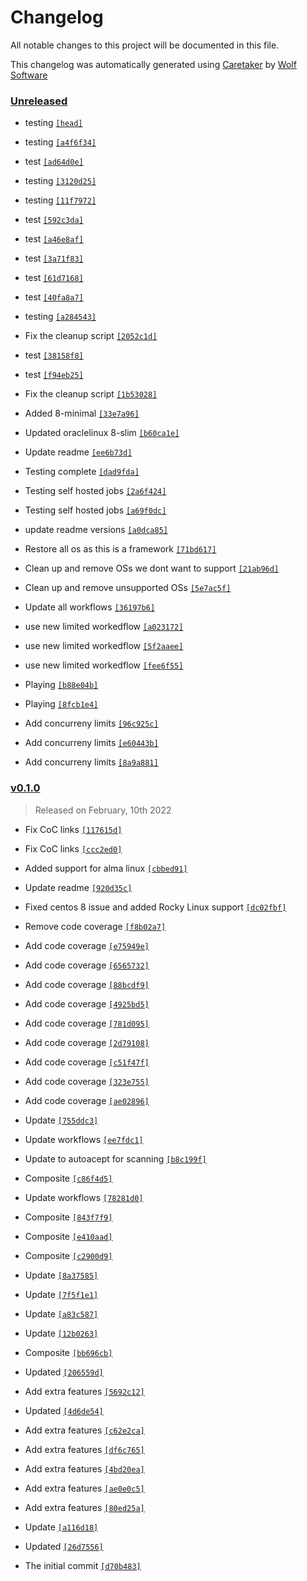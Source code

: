 # Changelog

All notable changes to this project will be documented in this file.


This changelog was automatically generated using [Caretaker](https://github.com/DevelopersToolbox/caretaker) by [Wolf Software](https://github.com/WolfSoftware)

### [Unreleased](https://github.com/DockerToolbox/container-framework/compare/v0.1.1...HEAD)

- testing [`[head]`](https://github.com/DockerToolbox/container-framework/commit/)

- testing [`[a4f6f34]`](https://github.com/DockerToolbox/container-framework/commit/a4f6f34ee00e99483e15eef3c1a2663b1bc07962)

- test [`[ad64d0e]`](https://github.com/DockerToolbox/container-framework/commit/ad64d0eff0dd1913ebf2cc6b526b8b5d0c0e938d)

- testing [`[3120d25]`](https://github.com/DockerToolbox/container-framework/commit/3120d256db63eceda9bc3faf34c8376632ac2656)

- testing [`[11f7972]`](https://github.com/DockerToolbox/container-framework/commit/11f79723366aae1d282beafd14f68520c0260587)

- test [`[592c3da]`](https://github.com/DockerToolbox/container-framework/commit/592c3da187c2f5d280402f4b529f51929e8e1643)

- test [`[a46e8af]`](https://github.com/DockerToolbox/container-framework/commit/a46e8afc8feb6845ba7e244858063abeb037e105)

- test [`[3a71f83]`](https://github.com/DockerToolbox/container-framework/commit/3a71f83bbadd042e23488d8d9991375a1e820121)

- test [`[61d7168]`](https://github.com/DockerToolbox/container-framework/commit/61d71689d91d5ba829aa40f5064cce14a76df13e)

- test [`[40fa8a7]`](https://github.com/DockerToolbox/container-framework/commit/40fa8a73209c44330ff7d6d014ff539d9ea9fd5e)

- testing [`[a284543]`](https://github.com/DockerToolbox/container-framework/commit/a284543de9e92c33d7429d69b8a6e1a4521e94d3)

- Fix the cleanup script [`[2052c1d]`](https://github.com/DockerToolbox/container-framework/commit/2052c1db9ee9bc9d9fcfec7ee6de4b11cd7de53a)

- test [`[38158f8]`](https://github.com/DockerToolbox/container-framework/commit/38158f8b6114a01306df322eb5cf00bf04eb834e)

- test [`[f94eb25]`](https://github.com/DockerToolbox/container-framework/commit/f94eb253c99fc9b2185a4180ec1b7595c426edc1)

- Fix the cleanup script [`[1b53028]`](https://github.com/DockerToolbox/container-framework/commit/1b53028f1a2c8eaae2d1f060ac345a22008458f3)

- Added 8-minimal [`[33e7a96]`](https://github.com/DockerToolbox/container-framework/commit/33e7a967a9e20ce9d5bc9705397eba46d0ada770)

- Updated oraclelinux 8-slim [`[b60ca1e]`](https://github.com/DockerToolbox/container-framework/commit/b60ca1ea68bdebc7c31260b9aecca56cd178c9c3)

- Update readme [`[ee6b73d]`](https://github.com/DockerToolbox/container-framework/commit/ee6b73d376fbfe21fff2178914d236ef7c8ca323)

- Testing complete [`[dad9fda]`](https://github.com/DockerToolbox/container-framework/commit/dad9fda2997d461d725802cf72c59b6688c91f78)

- Testing self hosted jobs [`[2a6f424]`](https://github.com/DockerToolbox/container-framework/commit/2a6f4247dc286a3e219a2185a65565630b362606)

- Testing self hosted jobs [`[a69f0dc]`](https://github.com/DockerToolbox/container-framework/commit/a69f0dc41c827ed7f67bc3f3cf4ae9178be116c9)

- update readme versions [`[a0dca85]`](https://github.com/DockerToolbox/container-framework/commit/a0dca85c9c5cec1a8efcd8cb8c320a2087fe7c1a)

- Restore all os as this is a framework [`[71bd617]`](https://github.com/DockerToolbox/container-framework/commit/71bd6174b7abf8b5b279c69667abaad3564ebc25)

- Clean up and remove OSs we dont want to support [`[21ab96d]`](https://github.com/DockerToolbox/container-framework/commit/21ab96d3fbbe336be2242897e9938c55f174ab23)

- Clean up and remove unsupported OSs [`[5e7ac5f]`](https://github.com/DockerToolbox/container-framework/commit/5e7ac5fcd335249d5cbf2749fe60f42b54082fe2)

- Update all workflows [`[36197b6]`](https://github.com/DockerToolbox/container-framework/commit/36197b62a4ccd1b90b03896422ccd1ccdbc27c46)

- use new limited workedflow [`[a023172]`](https://github.com/DockerToolbox/container-framework/commit/a0231726780c0ccc2e4d988458f030d40d29b238)

- use new limited workedflow [`[5f2aaee]`](https://github.com/DockerToolbox/container-framework/commit/5f2aaee9c6f275c4df23eb06137ce46965e59925)

- use new limited workedflow [`[fee6f55]`](https://github.com/DockerToolbox/container-framework/commit/fee6f55c0b2fd2dbbca27008f2d6f135a33d93b0)

- Playing [`[b88e04b]`](https://github.com/DockerToolbox/container-framework/commit/b88e04baa5041b6a498494ccdf044495bde0f557)

- Playing [`[8fcb1e4]`](https://github.com/DockerToolbox/container-framework/commit/8fcb1e439801e3e630d468f6820788fa40c1f217)

- Add concurreny limits [`[96c925c]`](https://github.com/DockerToolbox/container-framework/commit/96c925cb00a507f62183278020863e7892b1f0e6)

- Add concurreny limits [`[e60443b]`](https://github.com/DockerToolbox/container-framework/commit/e60443b60ada82562ce864d624d320561a786d01)

- Add concurreny limits [`[8a9a881]`](https://github.com/DockerToolbox/container-framework/commit/8a9a8817ea9b064027a4f5f942ef8e3bb31f2267)

### [v0.1.0](https://github.com/DockerToolbox/container-framework/releases/v0.1.0)

> Released on February, 10th 2022

- Fix CoC links [`[117615d]`](https://github.com/DockerToolbox/container-framework/commit/117615dea465acae3faf5c60285276c854881e81)

- Fix CoC links [`[ccc2ed0]`](https://github.com/DockerToolbox/container-framework/commit/ccc2ed084663c41f08f4e1d2ebd4642f7a50c926)

- Added support for alma linux [`[cbbed91]`](https://github.com/DockerToolbox/container-framework/commit/cbbed91000e9a31b990e734cb78105a8500f4121)

- Update readme [`[920d35c]`](https://github.com/DockerToolbox/container-framework/commit/920d35c898b32db5744d259a76412f93cc600331)

- Fixed centos 8 issue and added Rocky Linux support [`[dc02fbf]`](https://github.com/DockerToolbox/container-framework/commit/dc02fbfcfd8b64db736c90a68113d628fc9fb3a9)

- Remove code coverage [`[f8b02a7]`](https://github.com/DockerToolbox/container-framework/commit/f8b02a7587090f877cf477e696c2b4c13fe5142d)

- Add code coverage [`[e75949e]`](https://github.com/DockerToolbox/container-framework/commit/e75949ef7598098d29c5c757a96958cef5ba2f7d)

- Add code coverage [`[6565732]`](https://github.com/DockerToolbox/container-framework/commit/656573236124b14f22f8b6435e894d6b71f8ad54)

- Add code coverage [`[88bcdf9]`](https://github.com/DockerToolbox/container-framework/commit/88bcdf931d9a20c6192cfb8832bb65b16862ccd7)

- Add code coverage [`[4925bd5]`](https://github.com/DockerToolbox/container-framework/commit/4925bd5f6fbd8c8fb2cc53398e07810a8cc2b9f1)

- Add code coverage [`[781d095]`](https://github.com/DockerToolbox/container-framework/commit/781d0957031d2b7acaa9f3c138891251e799ed55)

- Add code coverage [`[2d79108]`](https://github.com/DockerToolbox/container-framework/commit/2d7910823dedd9bf49c676d4079b50039f77b1a7)

- Add code coverage [`[c51f47f]`](https://github.com/DockerToolbox/container-framework/commit/c51f47ff7cad0c07b09ecbb46eacd8b31a0d89ee)

- Add code coverage [`[323e755]`](https://github.com/DockerToolbox/container-framework/commit/323e755d014ae0c8c6c2cc875f72ee1d3168a7ce)

- Add code coverage [`[ae02896]`](https://github.com/DockerToolbox/container-framework/commit/ae0289625ebe505f47a1d3819859483447144dbe)

- Update [`[755ddc3]`](https://github.com/DockerToolbox/container-framework/commit/755ddc32729db096e69c1740befc3f4b866a4163)

- Update workflows [`[ee7fdc1]`](https://github.com/DockerToolbox/container-framework/commit/ee7fdc175d32c2a9a51da397c96274826edc9009)

- Update to autoacept for scanning [`[b8c199f]`](https://github.com/DockerToolbox/container-framework/commit/b8c199fd5baae8f25423499c87c7591c6681d68d)

- Composite [`[c86f4d5]`](https://github.com/DockerToolbox/container-framework/commit/c86f4d57a391caaa4ad0620d3c6bf630cc04e100)

- Update workflows [`[78281d0]`](https://github.com/DockerToolbox/container-framework/commit/78281d05d8bfdc8de64c6b5c50b8d46d909d307f)

- Composite [`[843f7f9]`](https://github.com/DockerToolbox/container-framework/commit/843f7f9ae7c5e1f48faf7704a9f81ca912b42530)

- Composite [`[e410aad]`](https://github.com/DockerToolbox/container-framework/commit/e410aaddf04cc52f0519daed0437c6dd0e8c6982)

- Composite [`[c2900d9]`](https://github.com/DockerToolbox/container-framework/commit/c2900d9eed001b362d3da9571b4991a74aabc10d)

- Update [`[8a37585]`](https://github.com/DockerToolbox/container-framework/commit/8a37585ed5403254f38c62d8d56216ed36f26052)

- Update [`[7f5f1e1]`](https://github.com/DockerToolbox/container-framework/commit/7f5f1e1a0160df0ec3aa5c3f619b7ffed2a201e3)

- Update [`[a83c587]`](https://github.com/DockerToolbox/container-framework/commit/a83c5871b3c1afb2e3f5903125c359132af00189)

- Update [`[12b0263]`](https://github.com/DockerToolbox/container-framework/commit/12b0263da3ca2d4d17755e0ae9f1c82ba05ccdc3)

- Composite [`[bb696cb]`](https://github.com/DockerToolbox/container-framework/commit/bb696cb91ff7ec690f6bca7494893ba1d3cc08b2)

- Updated [`[206559d]`](https://github.com/DockerToolbox/container-framework/commit/206559daab5c3612c0d192246bfebdfcb503ef23)

- Add extra features [`[5692c12]`](https://github.com/DockerToolbox/container-framework/commit/5692c122fd179a43e08e101e5b4458382d051794)

- Updated [`[4d6de54]`](https://github.com/DockerToolbox/container-framework/commit/4d6de546b31034053d7a11ecf7f16404b0739d89)

- Add extra features [`[c62e2ca]`](https://github.com/DockerToolbox/container-framework/commit/c62e2cad7a705904ce6133ec34aa031bd4d1d025)

- Add extra features [`[df6c765]`](https://github.com/DockerToolbox/container-framework/commit/df6c765e4e550082395c326da5bd089856fc163a)

- Add extra features [`[4bd20ea]`](https://github.com/DockerToolbox/container-framework/commit/4bd20eaaeb47b57a24b8fab1282ced2034d43b18)

- Add extra features [`[ae0e0c5]`](https://github.com/DockerToolbox/container-framework/commit/ae0e0c56fdad3c11587106167562270698b3c4e9)

- Add extra features [`[80ed25a]`](https://github.com/DockerToolbox/container-framework/commit/80ed25a9e0c06aa0428cdd7f465c1a602b6da102)

- Update [`[a116d18]`](https://github.com/DockerToolbox/container-framework/commit/a116d186bab27864667a7b79c6a5cf779b2d7621)

- Updated [`[26d7556]`](https://github.com/DockerToolbox/container-framework/commit/26d75568094332229ba0c962aee1b23b27d8382a)

- The initial commit [`[d70b483]`](https://github.com/DockerToolbox/container-framework/commit/d70b483be2b26d46d6dc10aa8e9064843175e65e)

